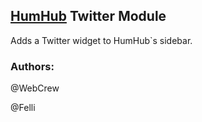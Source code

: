 ## [HumHub](https://www.humhub.org/en) Twitter Module

Adds a Twitter widget to HumHub`s sidebar.

### __Authors:__
@WebCrew

@Felli
